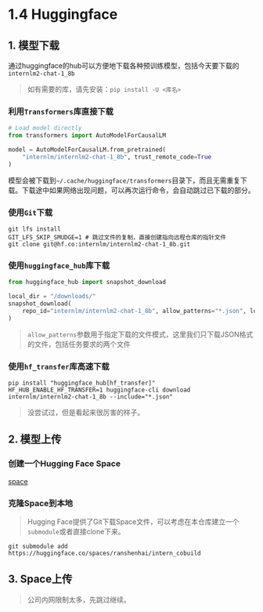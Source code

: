 # 1.4 Huggingface

## 1. 模型下载
通过huggingface的hub可以方便地下载各种预训练模型，包括今天要下载的`internlm2-chat-1_8b`
> 如有需要的库，请先安装：`pip install -U <库名>`

### 利用`Transformers`库直接下载
```python
# Load model directly
from transformers import AutoModelForCausalLM

model = AutoModelForCausalLM.from_pretrained(
    "internlm/internlm2-chat-1_8b", trust_remote_code=True
)
```
模型会被下载到`~/.cache/huggingface/transformers`目录下，而且无需重复下载。下载途中如果网络出现问题，可以再次运行命令，会自动跳过已下载的部分。

### 使用`Git`下载
```
git lfs install
GIT_LFS_SKIP_SMUDGE=1 # 跳过文件的复制，直接创建指向远程仓库的指针文件
git clone git@hf.co:internlm/internlm2-chat-1_8b.git
```
### 使用`huggingface_hub`库下载
```python
from huggingface_hub import snapshot_download

local_dir = "/downloads/"
snapshot_download(
    repo_id="internlm/internlm2-chat-1_8b", allow_patterns="*.json", local_dir=local_dir
)
```
> `allow_patterns`参数用于指定下载的文件模式，这里我们只下载JSON格式的文件，包括任务要求的两个文件

### 使用`hf_transfer`库高速下载
```
pip install "huggingface_hub[hf_transfer]"
HF_HUB_ENABLE_HF_TRANSFER=1 huggingface-cli download internlm/internlm2-chat-1_8b --include="*.json"
```
> 没尝试过，但是看起来很厉害的样子。

## 2. 模型上传
### 创建一个Hugging Face Space
[space](https://huggingface.co/spaces/ranshenhai/intern_cobuild)

### 克隆Space到本地
> Hugging Face提供了Git下载Space文件，可以考虑在本仓库建立一个`submodule`或者直接clone下来。

```
git submodule add https://huggingface.co/spaces/ranshenhai/intern_cobuild
```

## 3. Space上传
> 公司内网限制太多，先跳过继续。